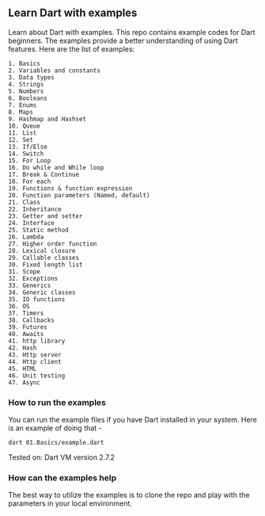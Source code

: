 ## Learn Dart with examples

Learn about Dart with examples. This repo contains example codes for Dart beginners. 
The examples provide a better understanding of using Dart features. 
Here are the list of examples:

    1. Basics
    2. Variables and constants
    3. Data types
    4. Strings
    5. Numbers
    6. Booleans
    7. Enums
    8. Maps
    9. Hashmap and Hashset
    10. Queue
    11. List
    12. Set
    13. If/Else
    14. Switch
    15. For Loop
    16. Do while and While loop
    17. Break & Continue
    18. For each
    19. Functions & function expression
    20. Function parameters (Named, default)
    21. Class
    22. Inheritance
    23. Getter and setter
    24. Interface
    25. Static method
    26. Lambda
    27. Higher order function
    28. Lexical closure
    29. Callable classes
    30. Fixed length list
    31. Scope
    32. Exceptions
    33. Generics
    34. Generic classes
    35. IO functions
    36. OS
    37. Timers
    38. Callbacks
    39. Futures
    40. Awaits
    41. http library
    42. Hash
    43. Http server
    44. Http client
    45. HTML
    46. Unit testing
    47. Async


### How to run the examples

You can run the example files if you have Dart installed in your system. Here is an example of doing that - 

    dart 01.Basics/example.dart

Tested on: Dart VM version 2.7.2

### How can the examples help

The best way to utilize the examples is to clone the repo and play with the parameters in your local environment. 
